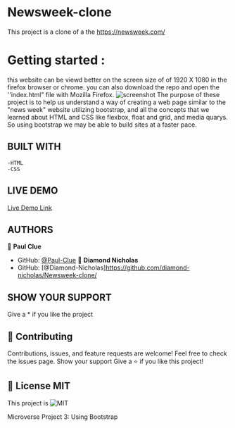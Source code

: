 # Newsweek-clone
This project is a clone of a the https://newsweek.com/
# Getting started :
this website can be viewd better on the screen size of of 1920 X 1080 in the firefox browser or chrome.
you can also download the repo and open the ''index.html" file with Mozilla Firefox.
![screenshot](img/Screenshot(32).png)
The purpose of these project is to help us understand a way of creating a web page similar to the "news week" website
utilizing bootstrap, and all the concepts that we learned about HTML and CSS like
flexbox, float and grid, and media quarys. So using bootstrap we may be able to build sites at a faster pace.
## BUILT WITH
    -HTML
    -CSS
## LIVE DEMO
[Live Demo Link](https://diamond-nicholas.github.io/Newsweek-clone/)
## AUTHORS
👤 **Paul Clue**
- GitHub: [@Paul-Clue](https://github.com/Paul-Clue/)
👤 **Diamond Nicholas**
- GitHub: [@Diamond-Nicholas]https://github.com/diamond-nicholas/Newsweek-clone/  

## SHOW YOUR SUPPORT
Give a \* if you like the project
## 🤝 Contributing
Contributions, issues, and feature requests are welcome!
Feel free to check the issues page. Show your support
Give a ⭐️ if you like this project!
## 📝 License MIT
This project is ![MIT](https://github.com/diamond-nicholas/Newsweek-clone/blob/main/LICENSE)

Microverse Project 3: Using Bootstrap

